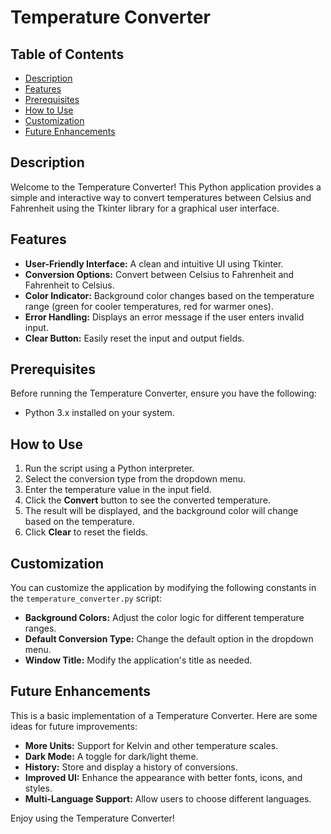 # Temperature Converter

## Table of Contents
- [Description](#description)
- [Features](#features)
- [Prerequisites](#prerequisites)
- [How to Use](#how-to-use)
- [Customization](#customization)
- [Future Enhancements](#future-enhancements)

## Description
Welcome to the Temperature Converter! This Python application provides a simple and interactive way to convert temperatures between Celsius and Fahrenheit using the Tkinter library for a graphical user interface.

## Features
- **User-Friendly Interface:** A clean and intuitive UI using Tkinter.
- **Conversion Options:** Convert between Celsius to Fahrenheit and Fahrenheit to Celsius.
- **Color Indicator:** Background color changes based on the temperature range (green for cooler temperatures, red for warmer ones).
- **Error Handling:** Displays an error message if the user enters invalid input.
- **Clear Button:** Easily reset the input and output fields.

## Prerequisites
Before running the Temperature Converter, ensure you have the following:
- Python 3.x installed on your system.

## How to Use
1. Run the script using a Python interpreter.
2. Select the conversion type from the dropdown menu.
3. Enter the temperature value in the input field.
4. Click the **Convert** button to see the converted temperature.
5. The result will be displayed, and the background color will change based on the temperature.
6. Click **Clear** to reset the fields.

## Customization
You can customize the application by modifying the following constants in the `temperature_converter.py` script:
- **Background Colors:** Adjust the color logic for different temperature ranges.
- **Default Conversion Type:** Change the default option in the dropdown menu.
- **Window Title:** Modify the application's title as needed.

## Future Enhancements
This is a basic implementation of a Temperature Converter. Here are some ideas for future improvements:
- **More Units:** Support for Kelvin and other temperature scales.
- **Dark Mode:** A toggle for dark/light theme.
- **History:** Store and display a history of conversions.
- **Improved UI:** Enhance the appearance with better fonts, icons, and styles.
- **Multi-Language Support:** Allow users to choose different languages.

Enjoy using the Temperature Converter!

